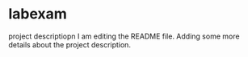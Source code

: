 # labexam
project descriptiopn
I am editing the README file. Adding some more details about the project description.
